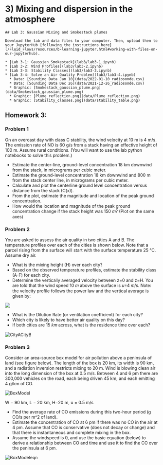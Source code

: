 # 3) Mixing and dispersion in the atmosphere

```note
## Lab 3: Gaussian Mixing and Smokestack plumes

Download the lab and data files to your computer. Then, upload them to your JupyterHub [following the instructions here](/Fluid_Flows/resources/b-learning-jupyter.html#working-with-files-on-our-jupyterhub).

* [Lab 3-1: Gaussian Smokestack](lab3/lab3-1.ipynb)
* [Lab 3-2: Wind Profiles](lab3/lab3-2.ipynb)
* [Lab 3-3: Stability Classes](lab3/lab3-3.ipynb)
* [Lab 3-4: Solve an Air Quality Problem](lab3/lab3-4.ipynb)
  * Data: [Sounding Data Jan 10](data/2022-01-10_radiosonde.csv)
  * Data: [Sounding Data Dec 26](data/2021-12-26_radiosonde.csv)
  * Graphic: [Smokestack_gaussian_plume.png](data/Smokestack_gaussian_plume.png)
  * Graphic: [Plume_reflection.png](data/Plume_reflection.png)
  * Graphic: [Stability_classes.png](data/stability_table.png)

```

## Homework 3: 

### Problem 1

On an overcast day with class C stability, the wind velocity at 10 m is 4 m/s.  The emission rate of NO is 60 g/s from a stack having an effective height of 100 m.  Assume rural conditions.  (You will want to use the lab python notebooks to solve this problem.)

* Estimate the center-line, ground-level concentration 18 km downwind from the stack, in micrograms per cubic meter. 
* Estimate the ground-level concentration 18 km downwind and 800 m from the stack center line, in micrograms per cubic meter.
* Calculate and plot the centerline ground level concentration versus distance from the stack (C(x)). 
* From the plot, estimate the magnitude and location of the peak ground concentration.
* How would the location and magnitude of the peak ground concentration change if the stack height was 150 𝑚? (Plot on the same axes)


### Problem 2

You are asked to assess the air quality in two cities A and B. The temperature profiles over each of the cities is shown below.  Note that a parcel rising from the surface will start with the surface temperature 25 &deg;C. Assume dry air.

* What is the mixing height (H) over each city?
* Based on the observed temperature profiles, estimate the stability class (A-F) for each city.
* Determine the vertically averaged velocity between z=0 and z=H. You are told that the wind speed 10 𝑚 above the surface is 𝑢=4 𝑚/𝑠. Note: the velocity profile follows the power law and the vertical average is given by:


<img src="https://render.githubusercontent.com/render/math?math=U_{AVG} = \frac{1}{H}\int_0^H u(z)dz">

* What is the Dilution Rate (or ventilation coefficient) for each city? 
* Which city is likely to have better air quality on this day?
* If both cities are 15 𝑘𝑚 across, what is the residence time over each?

![CityACityB](data/CityACityB.png)


### Problem 3

Consider an area-source box model for air pollution above a peninsula of land (see figure below).  The length of the box is 20 km, its width is 90 km, and a radiation inversion restricts mixing to 20 m.  Wind is blowing clean air into the long dimension of the box at 0.5 m/s.  Between 4 and 6 pm there are 300,000 vehicles on the road, each being driven 45 km, and each emitting 4 g/km of CO. 

![BoxModel](data/BoxModel.png)

W = 90 km, L = 20 km, H=20 m, u = 0.5 m/s

*  Find the average rate of CO emissions during this two-hour period (g CO/s per m^2 of land).
* Estimate the concentration of CO at 6 pm if there was no CO in the air at 4 pm.  Assume that CO is conservative (does not decay or change) and that there is instantaneous and complete mixing in the box.
* Assume the windspeed is 0, and use the basic equation (below) to derive a relationship between CO and time and use it to find the CO over the peninsula at 6 pm.

![BoxModeleqn](data/Boxmodel_eqn.png)
